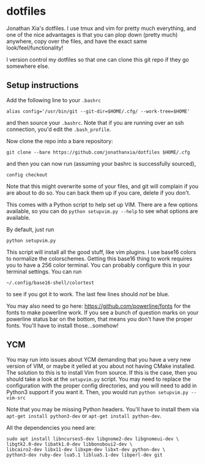 # dotfiles

Jonathan Xia's dotfiles. I use tmux and vim for pretty much everything,
and one of the nice advantages is that you can plop down (pretty much)
anywhere, copy over the files, and have the exact same look/feel/functionality!

I version control my dotfiles so that one can clone this git repo if they
go somewhere else.

## Setup instructions

Add the following line to your `.bashrc`

`alias config='/usr/bin/git --git-dir=$HOME/.cfg/ --work-tree=$HOME'`

and then source your `.bashrc`. Note that if you are running over
an ssh connection, you'd edit the `.bash_profile`.

Now clone the repo into a bare repository:

`git clone --bare https://github.com/jonathanxia/dotfiles $HOME/.cfg`

and then you can now run (assuming your bashrc is successfully sourced),

`config checkout`

Note that this might overwrite some of your files, and git will complain if you are
about to do so. You can back them up if you care, delete if you don't.

This comes with a Python script to help set up VIM. There are a few options
available, so you can do `python setupvim.py --help` to see what options
are available.

By default, just run

`python setupvim.py`

This script will install all the good stuff, like vim plugins. I use
base16 colors to normalize the colorschemes.
Getting this base16 thing to work requires you to have a 256 color terminal. You can probably configure
this in your terminal settings. You can run

`~/.config/base16-shell/colortest`

to see if you got it to work. The last few lines should *not* be blue.

You may also need to go here: https://github.com/powerline/fonts for the fonts to make powerline work.
If you see a bunch of question marks on your powerline status bar on the bottom, that means you don't
have the proper fonts. You'll have to install those...somehow!

## YCM

You may run into issues about YCM demanding that you have a very new version of
VIM, or maybe it yelled at you about not having CMake installed. The
solution to this is to install Vim from source. If this is the case,
then you should take a look at the `setupvim.py` script.
You may need to replace the configuration with the proper
config directories, and you will need to add in Python3 support if you want
it. Then, you would run `python setupvim.py --vim-src`

Note that you may be missing Python headers. You'll have to install
them via `apt-get install python3-dev` or `apt-get install python-dev`.

All the dependencies you need are:

```
sudo apt install libncurses5-dev libgnome2-dev libgnomeui-dev \
libgtk2.0-dev libatk1.0-dev libbonoboui2-dev \
libcairo2-dev libx11-dev libxpm-dev libxt-dev python-dev \
python3-dev ruby-dev lua5.1 liblua5.1-dev libperl-dev git
```
